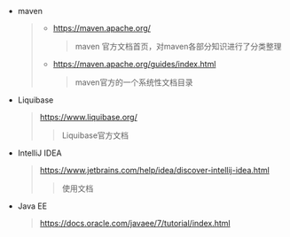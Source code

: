 * maven

  > * https://maven.apache.org/
  >
  >   > maven 官方文档首页，对maven各部分知识进行了分类整理
  >
  > * https://maven.apache.org/guides/index.html
  >
  >   > maven官方的一个系统性文档目录
  
* Liquibase

  > https://www.liquibase.org/
  >
  > > Liquibase官方文档
  
* IntelliJ IDEA

  > https://www.jetbrains.com/help/idea/discover-intellij-idea.html
  >
  > > 使用文档

* Java EE

  > https://docs.oracle.com/javaee/7/tutorial/index.html


